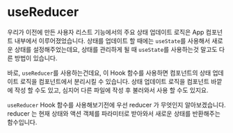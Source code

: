 # useReducer

우리가 이전에 만든 사용자 리스트 기능에서의 주요 상태 업데이트 로직은 App 컴포넌트 내부에서 이루어졌었습니다. 상태를 업데이트 할 때에는 `useState`를 사용해서 새로운 상태를 설정해주었는데요, 상태를 관리하게 될 때 `useState`를 사용하는것 말고도 다른 방법이 있습니다.

바로, `useReducer`를 사용하는건데요, 이 Hook 함수를 사용하면 컴포넌트의 상태 업데이트 로직을 컴포넌트에서 분리시킬 수 있습니다. 상태 업데이트 로직을 컴포넌트 바깥에 작성 할 수도 있고, 심지어 다른 파일에 작성 후 불러와서 사용 할 수도 있지요.

`useReducer` Hook 함수를 사용해보기전에 우선 reducer 가 무엇인지 알아보겠습니다.
reducer 는 현재 상태와 액션 객체를 파라미터로 받아와서 새로운 상태를 반환해주는 함수입니다.
